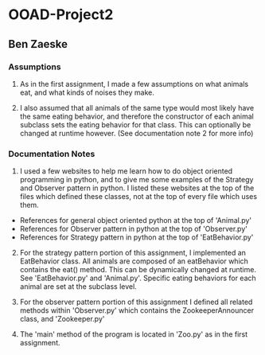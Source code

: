 # OOAD-Project2

## Ben Zaeske

### Assumptions

1. As in the first assignment, I made a few assumptions on what animals eat, and what kinds of noises they make. 

2. I also assumed that all animals of the same type would most likely have the same eating behavior, and therefore the constructor of each animal subclass sets the eating behavior for that class. This can optionally be changed at runtime however. (See documentation note 2 for more info)

### Documentation Notes

1. I used a few websites to help me learn how to do object oriented programming in python, and to give me some examples of the Strategy and Observer pattern in python. I listed these websites at the top of the files which defined these classes, not at the top of every file which uses them.
- References for general object oriented python at the top of 'Animal.py'
- References for Observer pattern in python at the top of 'Observer.py'
- References for Strategy pattern in python at the top of 'EatBehavior.py'

2. For the strategy pattern portion of this assignment, I implemented an EatBehavior class. All animals are composed of an eatBehavior which contains the eat() method. This can be dynamically changed at runtime. See 'EatBehavior.py' and 'Animal.py'. Specific eating behaviors for each animal are set at the subclass level.

3. For the observer pattern portion of this assignment I defined all related methods within 'Observer.py' which contains the ZookeeperAnnouncer class, and 'Zookeeper.py'

4. The 'main' method of the program is located in 'Zoo.py' as in the first assignment.


